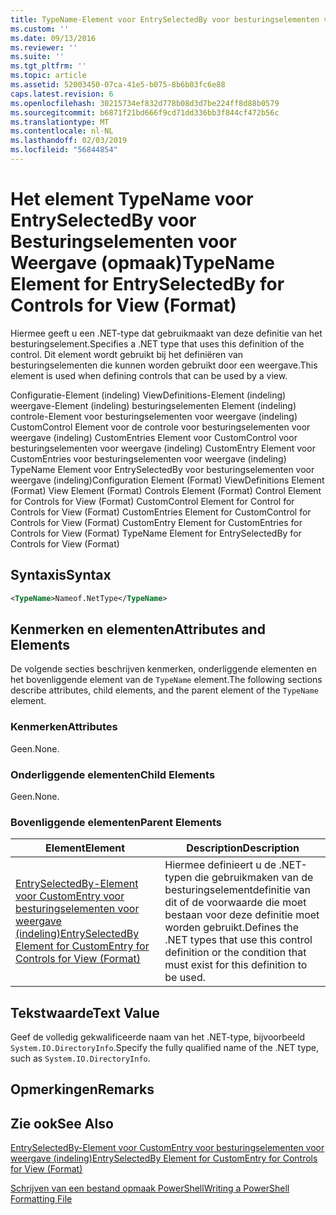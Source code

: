 ```yaml
---
title: TypeName-Element voor EntrySelectedBy voor besturingselementen voor weergave (indeling) | Microsoft Docs
ms.custom: ''
ms.date: 09/13/2016
ms.reviewer: ''
ms.suite: ''
ms.tgt_pltfrm: ''
ms.topic: article
ms.assetid: 52003450-07ca-41e5-b075-8b6b03fc6e88
caps.latest.revision: 6
ms.openlocfilehash: 30215734ef832d778b08d3d7be224ff8d88b0579
ms.sourcegitcommit: b6871f21bd666f9cd71dd336bb3f844cf472b56c
ms.translationtype: MT
ms.contentlocale: nl-NL
ms.lasthandoff: 02/03/2019
ms.locfileid: "56844854"
---
```

# <a name="typename-element-for-entryselectedby-for-controls-for-view-format"></a><span data-ttu-id="190ea-102">Het element TypeName voor EntrySelectedBy voor Besturingselementen voor Weergave (opmaak)</span><span class="sxs-lookup"><span data-stu-id="190ea-102">TypeName Element for EntrySelectedBy for Controls for View (Format)</span></span>

<span data-ttu-id="190ea-103">Hiermee geeft u een .NET-type dat gebruikmaakt van deze definitie van het besturingselement.</span><span class="sxs-lookup"><span data-stu-id="190ea-103">Specifies a .NET type that uses this definition of the control.</span></span> <span data-ttu-id="190ea-104">Dit element wordt gebruikt bij het definiëren van besturingselementen die kunnen worden gebruikt door een weergave.</span><span class="sxs-lookup"><span data-stu-id="190ea-104">This element is used when defining controls that can be used by a view.</span></span>

<span data-ttu-id="190ea-105">Configuratie-Element (indeling) ViewDefinitions-Element (indeling) weergave-Element (indeling) besturingselementen Element (indeling) controle-Element voor besturingselementen voor weergave (indeling) CustomControl Element voor de controle voor besturingselementen voor weergave (indeling) CustomEntries Element voor CustomControl voor besturingselementen voor weergave (indeling) CustomEntry Element voor CustomEntries voor besturingselementen voor weergave (indeling) TypeName Element voor EntrySelectedBy voor besturingselementen voor weergave (indeling)</span><span class="sxs-lookup"><span data-stu-id="190ea-105">Configuration Element (Format) ViewDefinitions Element (Format) View Element (Format) Controls Element (Format) Control Element for Controls for View (Format) CustomControl Element for Control for Controls for View (Format) CustomEntries Element for CustomControl for Controls for View (Format) CustomEntry Element for CustomEntries for Controls for View (Format) TypeName Element for EntrySelectedBy for Controls for View (Format)</span></span>

## <a name="syntax"></a><span data-ttu-id="190ea-106">Syntaxis</span><span class="sxs-lookup"><span data-stu-id="190ea-106">Syntax</span></span>

```xml
<TypeName>Nameof.NetType</TypeName>

```

## <a name="attributes-and-elements"></a><span data-ttu-id="190ea-107">Kenmerken en elementen</span><span class="sxs-lookup"><span data-stu-id="190ea-107">Attributes and Elements</span></span>

<span data-ttu-id="190ea-108">De volgende secties beschrijven kenmerken, onderliggende elementen en het bovenliggende element van de `TypeName` element.</span><span class="sxs-lookup"><span data-stu-id="190ea-108">The following sections describe attributes, child elements, and the parent element of the `TypeName` element.</span></span>

### <a name="attributes"></a><span data-ttu-id="190ea-109">Kenmerken</span><span class="sxs-lookup"><span data-stu-id="190ea-109">Attributes</span></span>

<span data-ttu-id="190ea-110">Geen.</span><span class="sxs-lookup"><span data-stu-id="190ea-110">None.</span></span>

### <a name="child-elements"></a><span data-ttu-id="190ea-111">Onderliggende elementen</span><span class="sxs-lookup"><span data-stu-id="190ea-111">Child Elements</span></span>

<span data-ttu-id="190ea-112">Geen.</span><span class="sxs-lookup"><span data-stu-id="190ea-112">None.</span></span>

### <a name="parent-elements"></a><span data-ttu-id="190ea-113">Bovenliggende elementen</span><span class="sxs-lookup"><span data-stu-id="190ea-113">Parent Elements</span></span>

|<span data-ttu-id="190ea-114">Element</span><span class="sxs-lookup"><span data-stu-id="190ea-114">Element</span></span>|<span data-ttu-id="190ea-115">Description</span><span class="sxs-lookup"><span data-stu-id="190ea-115">Description</span></span>|
|-------------|-----------------|
|[<span data-ttu-id="190ea-116">EntrySelectedBy-Element voor CustomEntry voor besturingselementen voor weergave (indeling)</span><span class="sxs-lookup"><span data-stu-id="190ea-116">EntrySelectedBy Element for CustomEntry for Controls for View (Format)</span></span>](./entryselectedby-element-for-customentry-for-controls-for-view-format.md)|<span data-ttu-id="190ea-117">Hiermee definieert u de .NET-typen die gebruikmaken van de besturingselementdefinitie van dit of de voorwaarde die moet bestaan voor deze definitie moet worden gebruikt.</span><span class="sxs-lookup"><span data-stu-id="190ea-117">Defines the .NET types that use this control definition or the condition that must exist for this definition to be used.</span></span>|

## <a name="text-value"></a><span data-ttu-id="190ea-118">Tekstwaarde</span><span class="sxs-lookup"><span data-stu-id="190ea-118">Text Value</span></span>

<span data-ttu-id="190ea-119">Geef de volledig gekwalificeerde naam van het .NET-type, bijvoorbeeld `System.IO.DirectoryInfo`.</span><span class="sxs-lookup"><span data-stu-id="190ea-119">Specify the fully qualified name of the .NET type, such as `System.IO.DirectoryInfo`.</span></span>

## <a name="remarks"></a><span data-ttu-id="190ea-120">Opmerkingen</span><span class="sxs-lookup"><span data-stu-id="190ea-120">Remarks</span></span>

## <a name="see-also"></a><span data-ttu-id="190ea-121">Zie ook</span><span class="sxs-lookup"><span data-stu-id="190ea-121">See Also</span></span>

[<span data-ttu-id="190ea-122">EntrySelectedBy-Element voor CustomEntry voor besturingselementen voor weergave (indeling)</span><span class="sxs-lookup"><span data-stu-id="190ea-122">EntrySelectedBy Element for CustomEntry for Controls for View (Format)</span></span>](./entryselectedby-element-for-customentry-for-controls-for-view-format.md)

[<span data-ttu-id="190ea-123">Schrijven van een bestand opmaak PowerShell</span><span class="sxs-lookup"><span data-stu-id="190ea-123">Writing a PowerShell Formatting File</span></span>](./writing-a-powershell-formatting-file.md)
